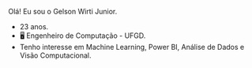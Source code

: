 Olá! Eu sou o Gelson Wirti Junior.

- 23 anos.
- 🖥️ Engenheiro de Computação - UFGD.
- Tenho interesse em Machine Learning, Power BI, Análise de Dados e Visão Computacional.
